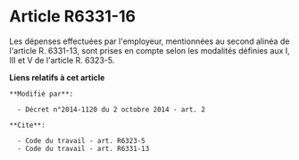 # Article R6331-16

Les dépenses effectuées par l'employeur, mentionnées au second alinéa de l'article R. 6331-13, sont prises en compte selon
les modalités définies aux I, III et V de l'article R. 6323-5.

**Liens relatifs à cet article**

	**Modifié par**:

	  - Décret n°2014-1120 du 2 octobre 2014 - art. 2

	**Cite**:

	  - Code du travail - art. R6323-5
	  - Code du travail - art. R6331-13
